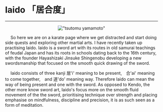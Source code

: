 # Iaido 「居合度」
---
<center>

 !["tsutomu yamamoto"](/main/images/iaido.jpg)

</center>

&emsp; So here we are on a karate page where we get distracted and start doing side quests and exploring other martial arts. I have recently taken up practising Iaido.  Iaido is a sword art with its routes in old samurai teachings of feudal Japan and has its roots in schools dating back to the 16th century, with the founder Hayashizaki Jinsuke Shingenobu developing a new swordsmanship that focused on the smooth quick drawing of the sword. 

&emsp; Iaido consists of three kanji 居'i' meaning to be present,　合'ai' meaning to come together,　and 道'do' meaning way. Therefore Iaido can mean the way of being present and one with the sword. As opposed to Kendo, the other more know sword art, Iaido's focus more on the smooth fluid movement of the the sword, prioritising technique over strength and placing emphasise on mindfulness, discipline and precision, it is as such seen as a form of meditation. 